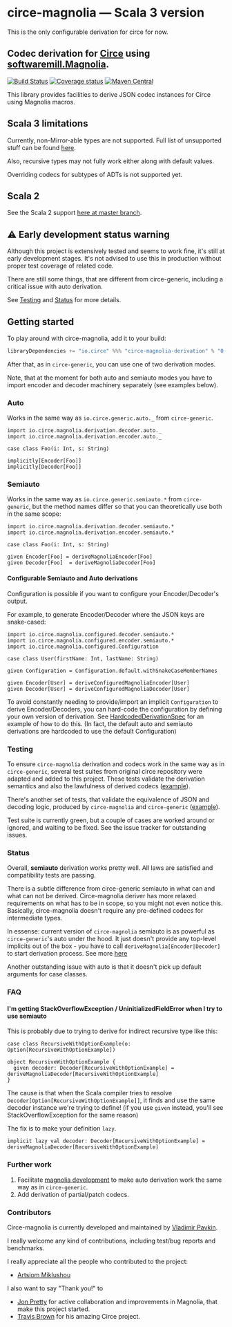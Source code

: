# circe-magnolia — **Scala 3 version**
This is the only configurable derivation for circe for now.

## Codec derivation for [Circe](circe.io) using [softwaremill.Magnolia](https://github.com/softwaremill/magnolia).

[![Build Status](https://img.shields.io/travis/circe/circe-magnolia/master.svg)](https://travis-ci.org/circe/circe-magnolia)
[![Coverage status](https://img.shields.io/codecov/c/github/circe/circe-magnolia/master.svg)](https://codecov.io/github/circe/circe-magnolia?branch=master)
[![Maven Central](https://img.shields.io/maven-central/v/io.circe/circe-magnolia-derivation_2.12.svg)](https://search.maven.org/artifact/io.circe/circe-magnolia-derivation_2.12)

This library provides facilities to derive JSON codec instances for Circe using Magnolia macros.

## Scala 3 limitations
Currently, non-Mirror-able types are not supported. Full list of unsupported stuff can be found [here](https://dotty.epfl.ch/docs/reference/contextual/derivation.html#types-supporting-derives-clauses).

Also, recursive types may not fully work either along with default values.

Overriding codecs for subtypes of ADTs is not supported yet.

## Scala 2
See the Scala 2 support [here at master branch](https://github.com/vpavkin/circe-magnolia). 



## ⚠️ Early development status warning
Although this project is extensively tested and seems to work fine, it's still at early development stages. 
It's not advised to use this in production without proper test coverage of related code.

There are still some things, that are different from circe-generic, including a critical issue with auto derivation.

See [Testing](#testing) and [Status](#status) for more details.

## Getting started

To play around with circe-magnolia, add it to your build:

```scala
libraryDependencies += "io.circe" %%% "circe-magnolia-derivation" % "0.4.0"
```

After that, as in `circe-generic`, you can use one of two derivation modes.

Note, that at the moment for both auto and semiauto modes you have to import encoder and decoder machinery separately (see examples below).

### Auto

Works in the same way as `io.circe.generic.auto._` from `circe-generic`.

```
import io.circe.magnolia.derivation.decoder.auto._
import io.circe.magnolia.derivation.encoder.auto._

case class Foo(i: Int, s: String)

implicitly[Encoder[Foo]]
implicitly[Decoder[Foo]]

```

### Semiauto

Works in the same way as `io.circe.generic.semiauto.*` from `circe-generic`, but the method names differ so that you can theoretically use both in the same scope:

```
import io.circe.magnolia.derivation.decoder.semiauto.*
import io.circe.magnolia.derivation.encoder.semiauto.*

case class Foo(i: Int, s: String)

given Encoder[Foo] = deriveMagnoliaEncoder[Foo]
given Decoder[Foo]  = deriveMagnoliaDecoder[Foo]

```

#### Configurable Semiauto and Auto derivations

Configuration is possible if you want to configure your Encoder/Decoder's output.

For example, to generate Encoder/Decoder where the JSON keys are snake-cased:
```
import io.circe.magnolia.configured.decoder.semiauto.*
import io.circe.magnolia.configured.encoder.semiauto.*
import io.circe.magnolia.configured.Configuration

case class User(firstName: Int, lastName: String)

given Configuration = Configuration.default.withSnakeCaseMemberNames

given Encoder[User] = deriveConfiguredMagnoliaEncoder[User]
given Decoder[User] = deriveConfiguredMagnoliaDecoder[User]
```

To avoid constantly needing to provide/import an implicit `Configuration` to derive Encoder/Decoders, you can hard-code the configuration by defining your own version of derivation. 
See [HardcodedDerivationSpec](https://github.com/circe/circe-magnolia/blob/master/tests/src/test/scala/io/circe/magnolia/configured/HardcodedDerivationSpec.scala) for an example of how to do this. (In fact, the default auto and semiauto derivations are hardcoded to use the default Configuration)

### Testing

To ensure `circe-magnolia` derivation and codecs work in the same way as in `circe-generic`, several test suites from original circe repository were adapted and added to this project. These tests validate the derivation semantics and also the lawfulness of derived codecs ([example](https://github.com/circe/circe-magnolia/blob/master/tests/src/test/scala/io/circe/magnolia/AutoDerivedSuite.scala)).

There's another set of tests, that validate the equivalence of JSON and decoding logic, produced by `circe-magnolia` and `circe-generic` ([example](https://github.com/circe/circe-magnolia/blob/master/tests/src/test/scala/io/circe/magnolia/AutoDerivedEquivalenceSuite.scala)).

Test suite is currently green, but a couple of cases are worked around or ignored, and waiting to be fixed. See the issue tracker for outstanding issues.

### Status

Overall, **semiauto** derivation works pretty well. All laws are satisfied and compatibility tests are passing.

There is a subtle difference from circe-generic semiauto in what can and what can not be derived. Circe-magnolia deriver has more relaxed requirements on what has to be in scope, so you might not even notice this. Basically, circe-magnolia doesn't require any pre-defined codecs for intermediate types. 

In essense: current version of `circe-magnolia` semiauto is as powerful as `circe-generic`'s auto under the hood. It just doesn't provide any top-level implicits out of the box - you have to call `deriveMagnolia[Encoder|Decoder]` to start derivation process. See more [here](https://github.com/propensive/magnolia/issues/105)

Another outstanding issue with auto is that it doesn't pick up default arguments for case classes.

### FAQ

#### I'm getting StackOverflowException / UninitializedFieldError when I try to use semiauto

This is probably due to trying to derive for indirect recursive type like this:

```
case class RecursiveWithOptionExample(o: Option[RecursiveWithOptionExample])

object RecursiveWithOptionExample {
  given decoder: Decoder[RecursiveWithOptionExample] = deriveMagnoliaDecoder[RecursiveWithOptionExample]
}
```

The cause is that when the Scala compiler tries to resolve `Decoder[Option[RecursiveWithOptionExample]]`, it finds
and use the same decoder instance we're trying to define! (if you use `given` instead, you'll see StackOverflowException for the same reason)

The fix is to make your definition `lazy`.

```
implicit lazy val decoder: Decoder[RecursiveWithOptionExample] = deriveMagnoliaDecoder[RecursiveWithOptionExample]
```

### Further work

1) Facilitate [magnolia development](https://github.com/softwaremill/magnolia) to make auto derivation work the same way as in `circe-generic`.
2) Add derivation of partial/patch codecs.

### Contributors

Circe-magnolia is currently developed and maintained by [Vladimir Pavkin](https://github.com/vpavkin).

I really welcome any kind of contributions, including test/bug reports and benchmarks.

I really appreciate all the people who contributed to the project:
* [Artsiom Miklushou](https://github.com/mikla)

I also want to say "Thank you!" to

* [Jon Pretty](https://github.com/propensive) for active collaboration and improvements in Magnolia, that make this project started.
* [Travis Brown](https://github.com/travisbrown) for his amazing Circe project.
